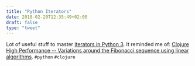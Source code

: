 ```yaml
---
title: "Python Iterators"
date: 2018-02-20T12:35:49+02:00
draft: false
type: "tweet"
---
```

Lot of useful stuff to master [iterators in Python 3](https://www.youtube.com/watch?v=ThS4juptJjQ). It reminded me of: [Clojure High Performance -- Variations around the Fibonacci sequence using linear algorithms](https://deque.blog/2017/06/01/clojure-high-performance-fibonacci/#more-22281). `#python` `#clojure`
